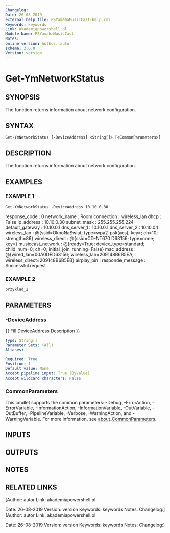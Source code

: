 ```yaml
---
Changelog:
Date: 26-08-2019
external help file: PSYamahaMusicCast-help.xml
Keywords: keywords
Link: akademiapowershell.pl
Module Name: PSYamahaMusicCast
Notes:
online version: Author: autor
schema: 2.0.0
Version: version
---
```


# Get-YmNetworkStatus

## SYNOPSIS
The function returns information about network configuration.

## SYNTAX

```
Get-YmNetworkStatus [-DeviceAddress] <String[]> [<CommonParameters>]
```

## DESCRIPTION
The function returns information about network configuration.

## EXAMPLES

### EXAMPLE 1
```
Get-YmNetworkStatus -DeviceAddress 10.10.0.30
```

response_code     : 0
network_name      : Room
connection        : wireless_lan
dhcp              : False
ip_address        : 10.10.0.30
subnet_mask       : 255.255.255.224
default_gateway   : 10.10.0.1
dns_server_1      : 10.10.0.1
dns_server_2      : 10.10.0.1
wireless_lan      : @{ssid=OknoNaSwiat; type=wpa2-psk(aes); key=; ch=10; strength=86}
wireless_direct   : @{ssid=CD-NT670 D63156; type=none; key=}
musiccast_network : @{ready=True; device_type=standard; child_num=0; ch=0; initial_join_running=False}
mac_address       : @{wired_lan=00A0DED63156; wireless_lan=209148B6B5EA; wireless_direct=209148B6B5EB}
airplay_pin       :
responde_message  : Successful request

### EXAMPLE 2
```
przyklad_2
```

## PARAMETERS

### -DeviceAddress
{{ Fill DeviceAddress Description }}

```yaml
Type: String[]
Parameter Sets: (All)
Aliases:

Required: True
Position: 1
Default value: None
Accept pipeline input: True (ByValue)
Accept wildcard characters: False
```

### CommonParameters
This cmdlet supports the common parameters: -Debug, -ErrorAction, -ErrorVariable, -InformationAction, -InformationVariable, -OutVariable, -OutBuffer, -PipelineVariable, -Verbose, -WarningAction, and -WarningVariable. For more information, see [about_CommonParameters](http://go.microsoft.com/fwlink/?LinkID=113216).

## INPUTS

## OUTPUTS

## NOTES

## RELATED LINKS

[Author: autor
Link: akademiapowershell.pl

Date: 26-08-2019
Version: version
Keywords: keywords
Notes:
Changelog:](Author: autor
Link: akademiapowershell.pl

Date: 26-08-2019
Version: version
Keywords: keywords
Notes:
Changelog:)

